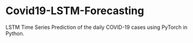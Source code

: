 # Covid19-LSTM-Forecasting
 LSTM Time Series Prediction of the daily COVID-19 cases using PyTorch in Python. 
